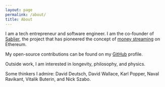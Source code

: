 ```yaml
---
layout: page
permalink: /about/
title: About
---
```


I am a tech entrepreneur and software engineer. I am the co-founder of [Sablier](https://sablier.com), the project that
has pioneered the concept of [money streaming](https://docs.sablier.com/concepts/protocol/streaming) on Ethereum.

My open-source contributions can be found on my [GitHub](https://github.com/PaulRBerg) profile.

Outside work, I am interested in longevity, philosophy, and physics.

Some thinkers I admire: David Deutsch, David Wallace, Karl Popper, Naval Ravikant, Vitalik Buterin, and Nick Szabo.
